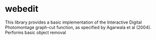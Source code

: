 # webedit
This library provides a basic implementation of the Interactive Digital Photomontage graph-cut function, as specified
by Agarwala et al (2004). Performs basic object removal

